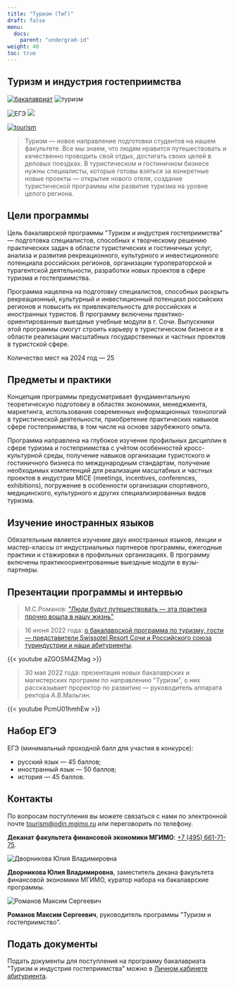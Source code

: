 ```yaml
---
title: "Туризм (ТиГ)"
draft: false
menu:
  docs:
    parent: "undergrad-id"
weight: 40
toc: true
---
```


## Туризм и индустрия гостеприимства

[bac-badge]: https://img.shields.io/badge/Бакалавриат-tourism.mgimo.ru-2892D7
[t-badge]: https://img.shields.io/badge/Туризм-ТиГ-2892D7
[ege-badge]: https://img.shields.io/badge/ЕГЭ-Русский_|_Иностранный_язык_|_История-2892D7

[![бакалавриат][bac-badge]](https://tourism.mgimo.ru/ba/) ![туризм][t-badge]

![ЕГЭ][ege-badge]
![](https://img.shields.io/badge/Всего_мест-25-blue)

<!-- FIXME: сохранить локально, уменьшить размер файла -->

[![tourism](https://user-images.githubusercontent.com/84086618/212622583-16dbef15-eb06-4beb-8ff5-f0b1149e3dba.png)](https://tourism.mgimo.ru/ba/)

> Туризм — новое направление подготовки студентов на нашем факультете. Все мы знаем, что людям нравится путешествовать и качественно проводить свой отдых, достигать своих целей в деловых поездках. В туристическом и гостиничном бизнесе нужны специалисты, которые готовы взяться за конкретные новые проекты — открытие нового отеля, создание туристической программы или развитие туризма на уровне целого региона.

## Цели программы

Цель бакалаврской программы "Туризм и индустрия гостеприимства" — подготовка специалистов, способных к творческому решению практических задач в области туристических и гостиничных услуг, анализа и развития рекреационного, культурного и инвестиционного потенциала российских регионов, организации туроператорской и турагентской деятельности, разработки новых проектов в сфере туризма и гостеприимства.

Программа нацелена на подготовку специалистов, способных раскрыть рекреационный, культурный и инвестиционный потенциал российских регионов и повысить их привлекательность для российских и иностранных туристов. В программу включены практико-ориентированные выездные учебные модули в г. Сочи. Выпускники этой программы смогут строить карьеру в туристическом бизнесе и в области реализации масштабных государственных и частных проектов в туристской сфере.

Количество мест на 2024 год — 25

## Предметы и практики

Концепция программы предусматривает фундаментальную теоретическую подготовку в областях экономики, менеджмента, маркетинга, использования современных информационных технологий в туристической деятельности, приобретение практических навыков сфере гостеприимства, в том числе на основе зарубежного опыта.

Программа направлена на глубокое изучение профильных дисциплин в сфере туризма и гостеприимства с учётом особенностей кросс-культурной среды, получение навыков организации туристского и гостиничного бизнеса по международным стандартам, получение необходимых компетенций для реализации масштабных и частных проектов в индустрии MICE (meetings, incentives, conferences, exhibitions), погружение в особенности организации спортивного, медицинского, культурного и других специализированных видов туризма.

## Изучение иностранных языков

Обязательным является изучение двух иностранных языков, лекции и мастер-классы от индустриальных партнеров программы, ежегодные практики и стажировки в профильных организациях. В программу включены практикоориентрованные выездные модули в вузы-партнеры.

## Презентации программы и интервью

> М.С.Романов: ["Люди будут путешествовать — эта практика прочно вошла в нашу жизнь"](https://mgimo.ru/about/news/departments/romanov/)

> 16 июня 2022 года: [о бакалаврской программа по туризму, гости — представители Swissotel Resort Сочи и Российского союза туриндустрии и наши абитуриенты](https://odin.mgimo.ru/nov-pod-mgimo/5475-onlajn-seminar-turizm-i-industriya-gostepriimstva).

{{< youtube aZGOSM4ZMag >}}

<p>

> 30 мая 2022 года: презентация новых бакалаврских и магистерских программ по направлению "Туризм",
> о них рассказывает проректор по развитию — руководитель аппарата ректора А.В.Мальгин.

{{< youtube PcmU01hmhEw >}}

## Набор ЕГЭ

ЕГЭ (минимальный проходной балл для участия в конкурсе):
- русский язык — 45 баллов;
- иностранный язык — 50 баллов;
- история — 45 баллов.

## Контакты

По вопросам поступления вы можете связаться с нами по электронной почте
[tourism@odin.mgimo.ru](mailto:tourism@odin.mgimo.ru)
или переговорить по телефону.

**Деканат факультета финансовой экономики МГИМО**: <a href="tel:+74956617175">+7 (495) 661-71-75</a>.

<div class="float-left mr-3 pt-2">
<img
    src="/images/person/dvornikova2.jpg"
    alt="Дворникова Юлия Владимировна"
    title="Дворникова Юлия Владимировна"
    class="rounded-photo"
/>
</div>

**Дворникова Юлия Владимировна**, заместитель декана факультета финансовой экономики МГИМО, куратор набора на бакалаврские программы.

<div class="float-left mr-3 pt-2">
<img
    src="/images/person/romanov.jpg"
    alt="Романов Максим Сергеевич"
    title="Романов Максим Сергеевич"
    class="rounded-photo"
/>
</div>

**Романов Максим Сергеевич**, руководитель программы "Туризм и гостеприимство".

## Подать документы

Подать документы для поступления на программу бакалавриата "Туризм и индустрия гостеприимства" можно в [Личном кабинете абитуриента](https://bac.mgimo.ru/auth/login).
